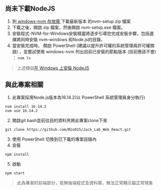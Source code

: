## 尚未下載NodeJS
1. 到[ windows-nvm 存放庫 ](https://github.com/coreybutler/nvm-windows#installation--upgrades)下載最新版本 的nvm-setup.zip 檔案
2. 下載之後，開啟 zip 檔案，然後開啟 nvm-setup.exe 檔案。
3. 安裝程式-NVM-for-Windows安裝精靈將逐步引導您完成安裝步驟，包括選擇將同時安裝 nvm-windows 和Node.js的目錄。
4. 當安裝完成時。 開啟 PowerShell (建議以提升許可權的系統管理員許可權開啟) ，並嘗試使用 windows-nvm 列出目前已安裝的節點版本 (目前應該不會) ： `nvm ls`

>上述擷自[在 Windows 上安裝 NodeJS](https://docs.microsoft.com/zh-tw/windows/dev-environment/javascript/nodejs-on-windows)  

## 與此專案相關
1. 此專案採用Node.js版本為16.14.2(以 PowerShell 系統管理員身分執行)
```
nvm install 16.14.2
nvm use 16.14.2
```
2. 開啟git bash並前往目的資料夾將此專案clone下來

```
git clone https://github.com/Min015/Jack_Lab_Web_React.git
```
3. 使用 PowerShell 切換到已下載的專案目錄內
4. 安裝
```
npm install
```
5. 啟動

```
npm start
```
 >此為專案的前端部分，若無後端程式及資料庫，無法正常顯示屬正常現象  
